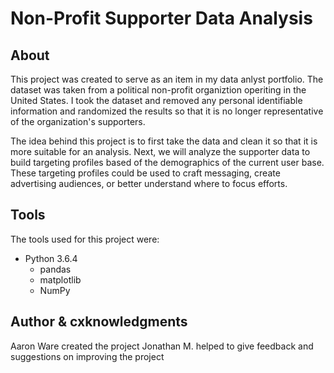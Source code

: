 # Non-Profit Supporter Data Analysis

## About

This project was created to serve as an item in my data anlyst portfolio. The dataset was taken from a political non-profit organiztion operiting in the United States. I took the dataset and removed any personal identifiable information and randomized the results so that it is no longer representative of the organization's supporters. 

The idea behind this project is to first take the data and clean it so that it is more suitable for an analysis. Next, we will analyze the supporter data to build targeting profiles based of the demographics of the current user base. These targeting profiles could be used to craft messaging, create advertising audiences, or better understand where to focus efforts. 

## Tools 

The tools used for this project were:
- Python 3.6.4
    - pandas
    - matplotlib 
    - NumPy
    
## Author & cxknowledgments 
Aaron Ware created the project
Jonathan M. helped to give feedback and suggestions on improving the project
